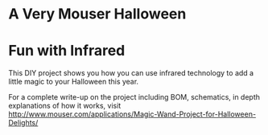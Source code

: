 # A Very Mouser Halloween
# Fun with Infrared

This DIY project shows you how you can use infrared technology to add a little magic to your Halloween this year.

For a complete write-up on the project including BOM, schematics, in depth explanations of how it works, visit http://www.mouser.com/applications/Magic-Wand-Project-for-Halloween-Delights/
